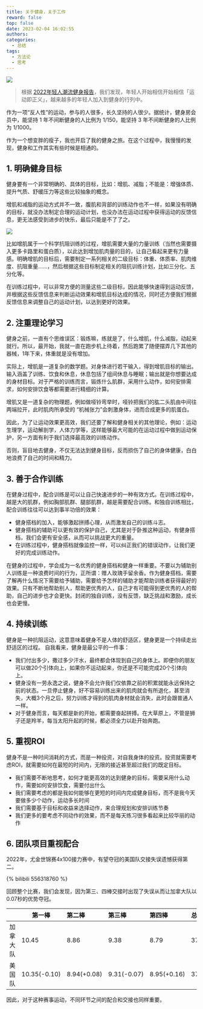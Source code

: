 ```yaml
---
title: 关于健身，关于工作
reward: false
top: false
date: 2023-02-04 16:02:55
authors:
categories:
  - 总结
tags:
  - 方法论
  - 思考
---
```


![](1.png)

> 根据 [2022年轻人潮流健身报告](https://baijiahao.baidu.com/s?id=1748260598565473604)，我们发现，年轻人开始相信开始相信「运动即正义」，越来越多的年轻人加入到健身的行列中。

作为一项“反人性”的运动，参与的人很多，长久坚持的人很少。据统计，健身房会员中，能坚持 1 年不间断健身的人比例为 1/150，能坚持 3 年不间断健身的人比例为 1/1000。

作为一个想变胖的瘦子，我也开启了我的健身之旅。在这个过程中，我慢慢的发现，健身和工作其实有些时候是相通的。

<!--more-->

## 1. 明确健身目标
健身要有一个非常明确的、具体的目标，比如：增肌、减脂；不能是：增强体质、提升气质、舒缓压力等这些比较抽象的概念。

增肌和减脂的运动方式并不一致，腹肌和背部的训练动作也不一样，如果没有明确的目标，就没办法制定合理的运动计划，也没办法在运动过程中获得运动的反馈信息，更无法感受到进步的快乐，最后只能是不了了之。

![](2.png)

比如增肌属于一个科学抗阻训练的过程，增肌需要大量的力量训练（当然也需要摄入更多卡路里和蛋白质），以此达到增加肌肉量的目的，让自己看起来更有力量感。明确增肌的目标后，需要制定一系列相关的二级目标：体重、体质率、肌肉维度、抗阻重量……，然后根据这些目标制定相关的阻抗训练计划，比如三分化、五分化等。

在训练过程中，可以非常方便的测量这些二级目标，因此能够快速得到运动反馈，并根据这些反馈信息来判断运动效果和增肌目标达成的情况，同时还方便我们根据反馈信息来调整自己的运动计划，以达到更好的效果。

## 2. 注重理论学习
健身之前，一直有个思维误区：锻炼嘛，练就是了，什么增肌，什么减脂，动起来就行。所以，最开始，我就一直在跑步机上待着，然后跑累了随便摆弄几下其他的器械，1年下来，体重就是没有增加。

实际上，增肌是一道复杂的数学题。对身体进行若干输入，得到增肌目标的输出。输入涵盖了训练、饮食和休息，休息包括了组间休息与睡眠；输出就是你想要达成的身材目标。对于严格的训练而言，锻炼什么肌群，采用什么动作，如何安排需求，如何安排饮食等都需要进行精细的计算。

增肌又是一道复杂的物理题，例如做哑铃弯举时，哑铃把我们的肱二头肌由中间往两端拉开，此时肌肉所承受的 “机械张力”会刺激身体，进而合成更多的肌蛋白。

因此，为了让运动效果更高效，我们还要了解和健身相关的其他理论，例如：运动生理学，运动解剖学，人体力学等，这样能够最大可能的在运动过程中做到运动保护，另一方面有利于我们选择最高效的训练动作。

否则，盲目地去健身，不仅无法达到健身目标，反而损伤了自己的身体健康，白白地浪费了自己的时间和精力。

## 3. 善于合作训练
在健身过程中，配合训练是可以让自己快速进步的一种有效方式。在训练过程中，越是大的肌群，例如胸部肌群、腿部肌群，越是需要配合训练。和独自训练相比，配合训练往往可以达到事半功倍的效果：
* 健身搭档的加入，能够激起拼搏心理，从而激发自己的训练斗志。
* 健身搭档的辅助可以更有效的保护自己，尤其是对于卧推这种运动，有健身搭档，我们会更有安全感，从而可以挑战更大的重量。
* 在训练过程中，健身搭档就像监控一样，可以纠正我们的错误动作，让我们更好的完成训练动作。

在健身的过程中，学会成为一名优秀的健身搭档和健身一样重要。不要以为辅助别人训练是一种浪费时间的行为，正所谓：赠人玫瑰手留余香。作为健身搭档，需要了解再什么情况下需要给予辅助，需要给予怎样的辅助才能帮助训练者获得最好的效果。只有不断地帮助别人，帮助更优秀的人，自己才有可能得到更优秀的人的帮助，自己的进步也才会更快。封闭的独自训练，没有反馈，缺乏挑战和激励，成长也会更慢。

## 4. 持续训练
健身是一种抗阻运动，这意意味着健身不是人体的舒适区，健身更是一个持续走出舒适区的过程。
自我看来，健身是最公平的一件事：
* 我们付出多少，撒过多少汗水，最终都会体现到自己的身体上。即便你的朋友可以做20个引体向上，如果你不运动起来，你还是不可能完成20个引体向上。
* 健身没有一劳永逸之说，健身不会允许我们仅依靠之前的积累就能永远保持之前的状态。一旦停止健身，好不容易训练出来的肌肉就会有所退化，甚至消失，大概3个月之后，努力训练才得到的肌肉身材就会消失，此时会跟普通人一样。
* 对于健身而言，每天都是新的开始，都需要奋起拼搏。在大草原上，不管是狮子还是羚羊，每当太阳升起的时候，都必须全力以赴开始奔跑。

## 5. 重视ROI
健身不是一种时间消耗的方式，而是一种投资，对自我身体的投资。投资就需要考虑ROI，就需要如何在最短的时间内，无限的接近甚至超过我们的既定目标。
* 我们需要不断地思考，如何才能更高效的达到健身的目标，需要采用什么动作，需要如何安排饮食，需要付出什么
* 我们需要考虑的都是我如何能够在更短的时间内完成健身目标，而不是我今天要做多少个动作，运动多长时间
* 我们需要基于目标和收益来选择动作，来合理规划和安排训练节奏
* 我们更多的要考虑不同动作的效果，而不是每天练习很多看起来比较华丽的动作

## 6. 团队项目重视配合
2022年，尤金世锦赛4x100接力赛中，有望夺冠的美国队交接失误遗憾获得第二。

{% bilibili 556318760 %}

回顾整个比赛，我们会发现，因为第三、四棒交接时出现了失误从而让加拿大队以0.07秒的优势夺冠。

|  | 第一棒 | 第二棒 | 第三棒 | 第四棒 | 总时长 |
|---|---|:--|:--|:--|:--|
| 加拿大队 | 10.45 | 8.86 | 9.38 | 8.79 | 37.48 |
| 美国队 | 10.35(-0.10) | 8.94(+0.08) | 9.31(-0.07) | 8.95(+0.16) | 37.55(+0.07) |

因此，对于这种赛事运动，不同环节之间的配合和交接也同样重要。
